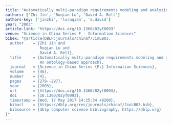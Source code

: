 ```yaml
---
title: "Automatically multi-paradigm requirements modeling and analyzing: An ontology-based approach"
authors: ['Zhi Jin', 'Ruqian Lu', 'David A. Bell']
authors-key: ['jinzhi', 'luruqian', 'a.david']
year: "2003"
article-link: "https://doi.org/10.1360/02yf0093"
venue: "Science in China Series F - Information Sciences"
bibex: "@article{DBLP:journals/chinaf/JinLB03,
  author    = {Zhi Jin and
               Ruqian Lu and
               David A. Bell},
  title     = {Automatically multi-paradigm requirements modeling and analyzing:
               An ontology-based approach},
  journal   = {Science in China Series {F:} Information Sciences},
  volume    = {46},
  number    = {4},
  pages     = {279--297},
  year      = {2003},
  url       = {https://doi.org/10.1360/02yf0093},
  doi       = {10.1360/02yf0093},
  timestamp = {Wed, 17 May 2017 14:25:34 +0200},
  biburl    = {https://dblp.org/rec/journals/chinaf/JinLB03.bib},
  bibsource = {dblp computer science bibliography, https://dblp.org}
}"
---
```

